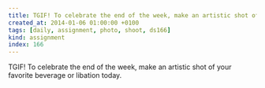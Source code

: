 ```yaml
---
title: TGIF! To celebrate the end of the week, make an artistic shot of your favorite beverage or libation today.
created_at: 2014-01-06 01:00:00 +0100
tags: [daily, assignment, photo, shoot, ds166]
kind: assignment
index: 166
---
```


TGIF! To celebrate the end of the week, make an artistic shot of your favorite beverage or libation today.
